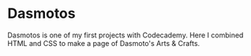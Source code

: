 # Dasmotos

Dasmotos is one of my first projects with Codecademy. Here I combined HTML and CSS to make a page of Dasmoto's Arts & Crafts.
